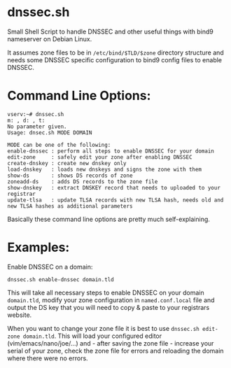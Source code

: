 # dnssec.sh
Small Shell Script to handle DNSSEC and other useful things with bind9 nameserver on Debian Linux. 

It assumes zone files to be in `/etc/bind/$TLD/$zone` directory structure and needs some DNSSEC specific configuration to bind9 config files to enable DNSSEC. 

# Command Line Options:
```
vserv:~# dnssec.sh
m: , d: , t:
No parameter given.
Usage: dnsec.sh MODE DOMAIN

MODE can be one of the following:
enable-dnssec : perform all steps to enable DNSSEC for your domain
edit-zone     : safely edit your zone after enabling DNSSEC
create-dnskey : create new dnskey only
load-dnskey   : loads new dnskeys and signs the zone with them
show-ds       : shows DS records of zone
zoneadd-ds    : adds DS records to the zone file
show-dnskey   : extract DNSKEY record that needs to uploaded to your registrar
update-tlsa   : update TLSA records with new TLSA hash, needs old and new TLSA hashes as additional parameters
```

Basically these command line options are pretty much self-explaining.

# Examples: 
Enable DNSSEC on a domain:
```
dnssec.sh enable-dnssec domain.tld
```
This will take all necessary steps to enable DNSSEC on your domain `domain.tld`, modify your zone configuration in `named.conf.local` file and output the DS key that you will need to copy & paste to your registrars website. 

When you want to change your zone file it is best to use `dnssec.sh edit-zone domain.tld`. This will load your configured editor (vim/emacs/nano/joe/...) and - after saving the zone file - increase your serial of your zone, check the zone file for errors and reloading the domain where there were no errors. 
